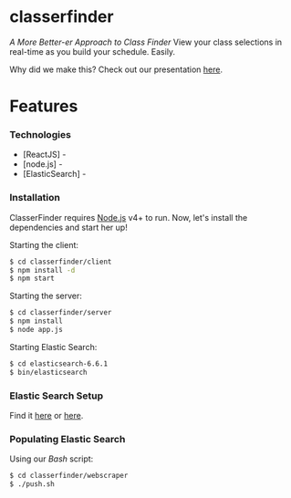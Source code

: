 # classerfinder
*A More Better-er Approach to Class Finder*
View your class selections in real-time as you build your schedule. Easily.  

Why did we make this? Check out our presentation [here](https://docs.google.com/presentation/d/1C9pMLzcSUKrX50lk4QppdfBLUpw60CBqhuPULdcLhB8/edit?usp=sharing).



# Features

### Technologies
* [ReactJS] - 
* [node.js] - 
* [ElasticSearch] -
 
### Installation

ClasserFinder requires [Node.js](https://nodejs.org/) v4+ to run. Now, let's install the dependencies and start her up!

Starting the client:
```sh
$ cd classerfinder/client
$ npm install -d
$ npm start
```

Starting the server:
```sh
$ cd classerfinder/server
$ npm install
$ node app.js
```

Starting Elastic Search:
```sh
$ cd elasticsearch-6.6.1
$ bin/elasticsearch
```

### Elastic Search Setup
Find it [here](https://www.elastic.co/guide/en/elasticsearch/reference/current/zip-targz.html) or [here](https://www.elastic.co/start).

### Populating Elastic Search
Using our *Bash* script:
```sh
$ cd classerfinder/webscraper
$ ./push.sh
```
